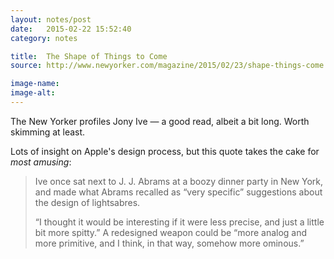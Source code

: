 ```yaml
---
layout: notes/post
date:   2015-02-22 15:52:40
category: notes

title:  The Shape of Things to Come
source: http://www.newyorker.com/magazine/2015/02/23/shape-things-come

image-name: 
image-alt:
---
```


The New Yorker profiles Jony Ive — a good read, albeit a bit long. Worth skimming at least.

Lots of insight on Apple's design process, but this quote takes the cake for _most amusing_:

>Ive once sat next to J. J. Abrams at a boozy dinner party in New York, and made what Abrams recalled as “very specific” suggestions about the design of lightsabres.
>
>“I thought it would be interesting if it were less precise, and just a little bit more spitty.” A redesigned weapon could be “more analog and more primitive, and I think, in that way, somehow more ominous.”
